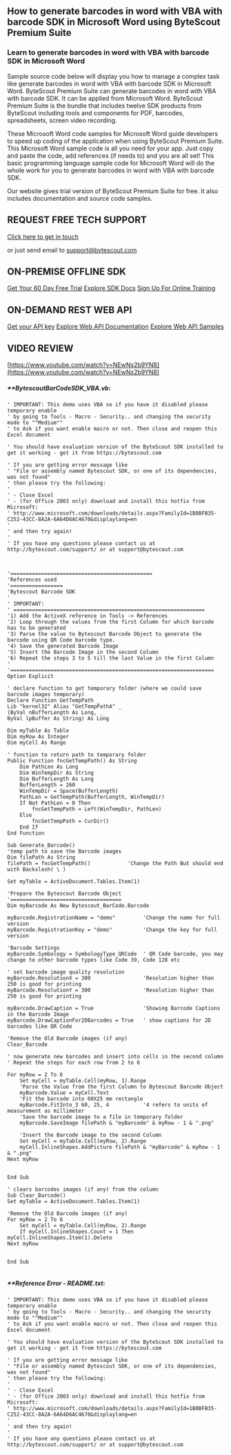 ## How to generate barcodes in word with VBA with barcode SDK in Microsoft Word using ByteScout Premium Suite

### Learn to generate barcodes in word with VBA with barcode SDK in Microsoft Word

Sample source code below will display you how to manage a complex task like generate barcodes in word with VBA with barcode SDK in Microsoft Word. ByteScout Premium Suite can generate barcodes in word with VBA with barcode SDK. It can be applied from Microsoft Word. ByteScout Premium Suite is the bundle that includes twelve SDK products from ByteScout including tools and components for PDF, barcodes, spreadsheets, screen video recording.

 These Microsoft Word code samples for Microsoft Word guide developers to speed up coding of the application when using ByteScout Premium Suite. This Microsoft Word sample code is all you need for your app. Just copy and paste the code, add references (if needs to) and you are all set! This basic programming language sample code for Microsoft Word will do the whole work for you to generate barcodes in word with VBA with barcode SDK.

Our website gives trial version of ByteScout Premium Suite for free. It also includes documentation and source code samples.

## REQUEST FREE TECH SUPPORT

[Click here to get in touch](https://bytescout.zendesk.com/hc/en-us/requests/new?subject=ByteScout%20Premium%20Suite%20Question)

or just send email to [support@bytescout.com](mailto:support@bytescout.com?subject=ByteScout%20Premium%20Suite%20Question) 

## ON-PREMISE OFFLINE SDK 

[Get Your 60 Day Free Trial](https://bytescout.com/download/web-installer?utm_source=github-readme)
[Explore SDK Docs](https://bytescout.com/documentation/index.html?utm_source=github-readme)
[Sign Up For Online Training](https://academy.bytescout.com/)


## ON-DEMAND REST WEB API

[Get your API key](https://pdf.co/documentation/api?utm_source=github-readme)
[Explore Web API Documentation](https://pdf.co/documentation/api?utm_source=github-readme)
[Explore Web API Samples](https://github.com/bytescout/ByteScout-SDK-SourceCode/tree/master/PDF.co%20Web%20API)

## VIDEO REVIEW

[https://www.youtube.com/watch?v=NEwNs2b9YN8](https://www.youtube.com/watch?v=NEwNs2b9YN8)




<!-- code block begin -->

##### ****BytescoutBarCodeSDK_VBA.vb:**
    
```
' IMPORTANT: This demo uses VBA so if you have it disabled please temporary enable
' by going to Tools - Macro - Security.. and changing the security mode to ""Medium""
' to Ask if you want enable macro or not. Then close and reopen this Excel document

' You should have evaluation version of the ByteScout SDK installed to get it working - get it from https://bytescout.com

' If you are getting error message like
' "File or assembly named Bytescout SDK, or one of its dependencies, was not found"
' then please try the following:
'
' - Close Excel
' - (for Office 2003 only) download and install this hotfix from Microsoft:
' http://www.microsoft.com/downloads/details.aspx?FamilyId=1B0BFB35-C252-43CC-8A2A-6A64D6AC4670&displaylang=en
'
' and then try again!
'
' If you have any questions please contact us at http://bytescout.com/support/ or at support@bytescout.com
                            


'==============================================
'References used
'=================
'Bytescout Barcode SDK
'
' IMPORTANT:
' ==============================================================
'1) Add the ActiveX reference in Tools -> References
'2) Loop through the values from the first Column for which barcode has to be generated
'3) Parse the value to Bytescout Barcode Object to generate the barcode using QR Code barcode type.
'4) Save the generated Barcode Image
'5) Insert the Barcode Image in the second Column
'6) Repeat the steps 3 to 5 till the last Value in the first Column
'
'==================================================================
Option Explicit

' declare function to get temporary folder (where we could save barcode images temporary)
Declare Function GetTempPath _
Lib "kernel32" Alias "GetTempPathA" _
(ByVal nBufferLength As Long, _
ByVal lpBuffer As String) As Long
 
Dim myTable As Table
Dim myRow As Integer
Dim myCell As Range
 
' function to return path to temporary folder
Public Function fncGetTempPath() As String
    Dim PathLen As Long
    Dim WinTempDir As String
    Dim BufferLength As Long
    BufferLength = 260
    WinTempDir = Space(BufferLength)
    PathLen = GetTempPath(BufferLength, WinTempDir)
    If Not PathLen = 0 Then
        fncGetTempPath = Left(WinTempDir, PathLen)
    Else
        fncGetTempPath = CurDir()
    End If
End Function

Sub Generate_Barcode()
'temp path to save the Barcode images
Dim filePath As String
filePath = fncGetTempPath()            'Change the Path But should end with Backslash( \ )

Set myTable = ActiveDocument.Tables.Item(1)

'Prepare the Bytescout Barcode Object
'====================================
Dim myBarcode As New Bytescout_BarCode.Barcode

myBarcode.RegistrationName = "demo"         'Change the name for full version
myBarcode.RegistrationKey = "demo"          'Change the key for full version

'Barcode Settings
myBarcode.Symbology = SymbologyType_QRCode  ' QR Code barcode, you may change to other barcode types like Code 39, Code 128 etc

' set barcode image quality resolution
myBarcode.ResolutionX = 300                 'Resolution higher than 250 is good for printing
myBarcode.ResolutionY = 300                 'Resolution higher than 250 is good for printing

myBarcode.DrawCaption = True                'Showing Barcode Captions in the Barcode Image
myBarcode.DrawCaptionFor2DBarcodes = True   ' show captions for 2D barcodes like QR Code

'Remove the Old Barcode images (if any)
Clear_Barcode

' now generate new barcodes and insert into cells in the second column
' Repeat the steps for each row from 2 to 6

For myRow = 2 To 6
    Set myCell = myTable.Cell(myRow, 1).Range
    'Parse the Value from the first Column to Bytescout Barcode Object
    myBarcode.Value = myCell.Text
    'Fit the barcode into 60X25 mm rectangle
    myBarcode.FitInto_3 60, 25, 4           '4 refers to units of measurement as millimeter
    'Save the barcode image to a file in temporary folder
    myBarcode.SaveImage filePath & "myBarcode" & myRow - 1 & ".png"

    'Insert the Barcode image to the second Column
    Set myCell = myTable.Cell(myRow, 2).Range
    myCell.InlineShapes.AddPicture filePath & "myBarcode" & myRow - 1 & ".png"
Next myRow


End Sub

' clears barcodes images (if any) from the column
Sub Clear_Barcode()
Set myTable = ActiveDocument.Tables.Item(1)

'Remove the Old Barcode images (if any)
For myRow = 2 To 6
    Set myCell = myTable.Cell(myRow, 2).Range
    If myCell.InlineShapes.Count = 1 Then myCell.InlineShapes.Item(1).Delete
Next myRow


End Sub


```

<!-- code block end -->    

<!-- code block begin -->

##### ****Reference Error - README.txt:**
    
```
' IMPORTANT: This demo uses VBA so if you have it disabled please temporary enable
' by going to Tools - Macro - Security.. and changing the security mode to ""Medium""
' to Ask if you want enable macro or not. Then close and reopen this Excel document

' You should have evaluation version of the ByteScout SDK installed to get it working - get it from https://bytescout.com

' If you are getting error message like
' "File or assembly named Bytescout SDK, or one of its dependencies, was not found"
' then please try the following:
'
' - Close Excel
' - (for Office 2003 only) download and install this hotfix from Microsoft:
' http://www.microsoft.com/downloads/details.aspx?FamilyId=1B0BFB35-C252-43CC-8A2A-6A64D6AC4670&displaylang=en
'
' and then try again!
'
' If you have any questions please contact us at http://bytescout.com/support/ or at support@bytescout.com
                            



```

<!-- code block end -->